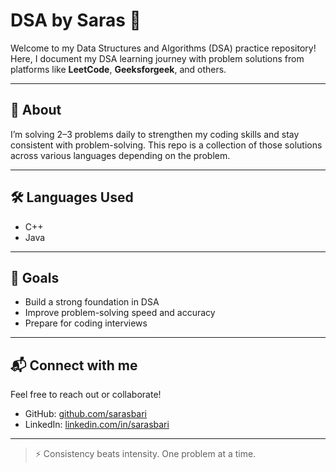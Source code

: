 # DSA by Saras 🚀

Welcome to my Data Structures and Algorithms (DSA) practice repository!  
Here, I document my DSA learning journey with problem solutions from platforms like **LeetCode**, **Geeksforgeek**, and others.

---

## 📌 About
I’m solving 2–3 problems daily to strengthen my coding skills and stay consistent with problem-solving. This repo is a collection of those solutions across various languages depending on the problem.

---

## 🛠️ Languages Used
- C++
- Java


---

## 🎯 Goals
- Build a strong foundation in DSA
- Improve problem-solving speed and accuracy
- Prepare for coding interviews

---

## 📬 Connect with me
Feel free to reach out or collaborate!

- GitHub: [github.com/sarasbari](https://github.com/sarasbari)
- LinkedIn: [linkedin.com/in/sarasbari](https://linkedin.com/in/sarasbari)

---

> ⚡ Consistency beats intensity. One problem at a time.


